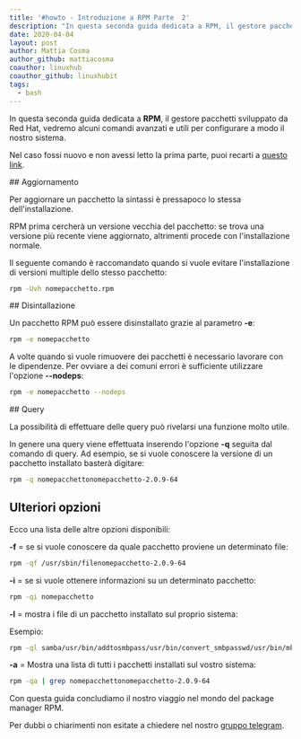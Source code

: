 ```yaml
---
title: '#howto - Introduzione a RPM Parte  2'
description: "In questa seconda guida dedicata a RPM, il gestore pacchetti sviluppato da Red Hat, vedremo alcuni comandi avanz.."
date: 2020-04-04
layout: post
author: Mattia Cosma
author_github: mattiacosma
coauthor: linuxhub
coauthor_github: linuxhubit
tags:
  - bash
---
```

In questa seconda guida dedicata a **RPM**, il gestore pacchetti sviluppato da Red Hat, vedremo alcuni comandi avanzati e utili per configurare a modo il nostro sistema.

Nel caso fossi nuovo e non avessi letto la prima parte, puoi recarti a [questo link](https://linuxhub.it/articles/howto-introduzione-a-rpm-parte-1).

## Aggiornamento

Per aggiornare un pacchetto la sintassi è pressapoco lo stessa dell'installazione.

RPM prima cercherà un versione vecchia del pacchetto: se trova una versione più recente viene aggiornato, altrimenti procede con l'installazione normale.

Il seguente comando è raccomandato quando si vuole evitare l'installazione di versioni multiple dello stesso pacchetto:

```bash
rpm -Uvh nomepacchetto.rpm
```

## Disintallazione

Un pacchetto RPM può essere disinstallato grazie al parametro **-e**:

```bash
rpm -e nomepacchetto
```

A volte quando si vuole rimuovere dei pacchetti è necessario lavorare con le dipendenze. Per ovviare a dei comuni errori è sufficiente utilizzare l'opzione **--nodeps**:

```bash
rpm -e nomepacchetto --nodeps
```

## Query

La possibilità di effettuare delle query può rivelarsi una funzione molto utile.

In genere una query viene effettuata inserendo l'opzione **-q** seguita dal comando di query. Ad esempio, se si vuole conoscere la versione di un pacchetto installato basterà digitare:

```bash
rpm -q nomepacchettonomepacchetto-2.0.9-64
```

## Ulteriori opzioni

Ecco una lista delle altre opzioni disponibili:

**-f** = se si vuole conoscere da quale pacchetto proviene un determinato file:

```bash
rpm -qf /usr/sbin/filenomepacchetto-2.0.9-64
```

**-i** = se si vuole ottenere informazioni su un determinato pacchetto:

```bash
rpm -qi nomepacchetto

```

**-l** = mostra i file di un pacchetto installato sul proprio sistema:

Esempio:

```bash
rpm -ql samba/usr/bin/addtosmbpass/usr/bin/convert_smbpasswd/usr/bin/mksmbpasswd.sh/usr/bin/smbadduser/usr/bin/smbpasswd/usr/bin/smbstatus.....
```

**-a** = Mostra una lista di tutti i pacchetti installati sul vostro sistema:

```bash
rpm -qa | grep nomepacchettonomepacchetto-2.0.9-64
```

Con questa guida concludiamo il nostro viaggio nel mondo del package manager RPM.

Per dubbi o chiarimenti non esitate a chiedere nel nostro [gruppo telegram](https://t.me/linuxpeople).